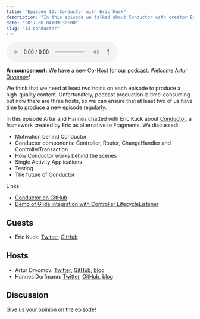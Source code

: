 ```yaml
---
title: "Episode 13: Conductor with Eric Kuck"
description: "In this episode we talked about Conductor with creator Eric Kuck."
date: "2017-08-04T09:30:00"
slug: "13-conductor"
---
```

<audio controls preload="metadata">
  <source src="https://artemzin.com/static/thecontext/episodes/The.Context.episode.13.mp3" type="audio/mpeg">
</audio>

**Announcement:** We have a new Co-Host for our podcast: Welcome [Artur Dryomov](https://twitter.com/arturdryomov)!

We think that we need at least two hosts on each episode to produce a high-quality content.
Unfortunately, podcast production is time-consuming but now there are three hosts, so we can ensure that at least two of us have time to produce a new episode regularly.

In this episode Artur and Hannes chatted with Eric Kuck about [Conductor](https://github.com/bluelinelabs/Conductor), a framework created by Eric as alternative to Fragments. We discussed:

 - Motivation behind Conductor
 - Conductor components: Controller, Router, ChangeHandler and ControllerTransaction
 - How Conductor works behind the scenes
 - Single Activity Applications
 - Testing
 - The future of Conductor

Links:

  - [Conductor on GitHub](https://github.com/bluelinelabs/Conductor)
  - [Demo of Glide integration with Controller LifecycleListener](https://github.com/EricKuck/ConductorGlideDemo)


## Guests

* Eric Kuck: [Twitter](https://twitter.com/eric_kuck), [GitHub](https://github.com/EricKuck)

## Hosts

* Artur Dryomov: [Twitter](https://twitter.com/arturdryomov), [GitHub](https://github.com/ming13), [blog](https://arturdryomov.online)
* Hannes Dorfmann: [Twitter](https://twitter.com/sockeqwe), [GitHub](https://github.com/sockeqwe), [blog](http://hannesdorfmann.com)

## Discussion

[Give us your opinion on the episode](https://github.com/artem-zinnatullin/TheContext-Podcast/issues/76)!
